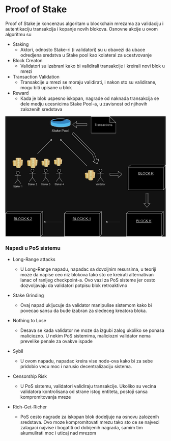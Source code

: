 # Proof of Stake

Proof of Stake je koncenzus algoritam u blockchain mrezama za validaciju i autentikaciju transakcija i kopanje novih blokova.
Osnovne akcije u ovom algoritmu su

- Staking
  - Aktori, odnosto Stake-ri (i validatori) su u obavezi da ubace odredjena sredstva u Stake pool kao kolateral za ucestvovanje
- Block Creaton
  - Validatori su izabrani kako bi validirali transakcije i kreirali novi blok u mrezi
- Transaction Validation
  - Transakcije u mrezi se moraju validirati, i nakon sto su validirane, mogu biti upisane u blok
- Reward
  - Kada je blok uspesno iskopan, nagrade od naknada transakcija se dele medju ucesnicima Stake Pool-a, u zavisnost od njihovih zalozenih sredstava
    <br>

![PoS](../Literatura/slike/PoS-drawio.jpg)

### Napadi u PoS sistemu

- Long-Range attacks

  - U Long-Range napadu, napadac sa dovoljnim resursima, u teoriji moze da napise ceo niz blokova tako sto ce kreirati alternativan lanac of ranijeg checkpoint-a.
    Ovo vazi za PoS sisteme jer cesto dozvoljavaju da validatori potpisu blok retroaktivno

- Stake Grinding

  - Ovaj napad ukljucuje da validator manipulise sistemom kako bi povecao sansu da bude izabran za sledeceg kreatora bloka.

- Nothing to Lose

  - Desava se kada validator ne moze da izgubi zalog ukoliko se ponasa maliciozno. U nekim PoS sistemima, maliciozni validator nema prevelike penale za ovakve ispade

- Sybil

  - U ovom napadu, napadac kreira vise node-ova kako bi za sebe pridobio vecu moc i narusio decentralizaciju sistema.

- Censorship Risk

  - U PoS sistemu, validatori validiraju transakcije. Ukoliko su vecina validatora kontrolisana od strane istog entiteta, postoji sansa kompromitovanja mreze

- Rich-Get-Richer
  - PoS cesto nagrade za iskopan blok dodeljuje na osnovu zalozenih sredstava. Ovo moze kompromitovati mrezu tako sto ce se najveci zalagaci najvise i bogatiti od dobijenih nagrada, samim tim akumulirati moc i uticaj nad mrezom
